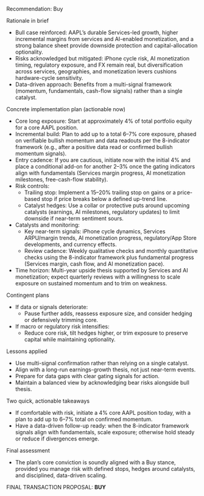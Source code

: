 Recommendation: Buy

Rationale in brief
- Bull case reinforced: AAPL’s durable Services-led growth, higher incremental margins from services and AI-enabled monetization, and a strong balance sheet provide downside protection and capital-allocation optionality.
- Risks acknowledged but mitigated: iPhone cycle risk, AI monetization timing, regulatory exposure, and FX remain real, but diversification across services, geographies, and monetization levers cushions hardware-cycle sensitivity.
- Data-driven approach: Benefits from a multi-signal framework (momentum, fundamentals, cash-flow signals) rather than a single catalyst.

Concrete implementation plan (actionable now)
- Core long exposure: Start at approximately 4% of total portfolio equity for a core AAPL position.
- Incremental build: Plan to add up to a total 6–7% core exposure, phased on verifiable bullish momentum and data readouts per the 8-indicator framework (e.g., after a positive data read or confirmed bullish momentum signals).
- Entry cadence: If you are cautious, initiate now with the initial 4% and place a conditional add-on for another 2–3% once the gating indicators align with fundamentals (Services margin progress, AI monetization milestones, free-cash-flow stability).
- Risk controls:
  - Trailing stop: Implement a 15–20% trailing stop on gains or a price-based stop if price breaks below a defined up-trend line.
  - Catalyst hedges: Use a collar or protective puts around upcoming catalysts (earnings, AI milestones, regulatory updates) to limit downside if near-term sentiment sours.
- Catalysts and monitoring:
  - Key near-term signals: iPhone cycle dynamics, Services ARPU/margin trends, AI monetization progress, regulatory/App Store developments, and currency effects.
  - Review cadence: Weekly qualitative checks and monthly quantitative checks using the 8-indicator framework plus fundamental progress (Services margin, cash flow, and AI monetization pace).
- Time horizon: Multi-year upside thesis supported by Services and AI monetization; expect quarterly reviews with a willingness to scale exposure on sustained momentum and to trim on weakness.

Contingent plans
- If data or signals deteriorate:
  - Pause further adds, reassess exposure size, and consider hedging or defensively trimming core.
- If macro or regulatory risk intensifies:
  - Reduce core risk, tilt hedges higher, or trim exposure to preserve capital while maintaining optionality.

Lessons applied
- Use multi-signal confirmation rather than relying on a single catalyst.
- Align with a long-run earnings-growth thesis, not just near-term events.
- Prepare for data gaps with clear gating signals for action.
- Maintain a balanced view by acknowledging bear risks alongside bull thesis.

Two quick, actionable takeaways
- If comfortable with risk, initiate a 4% core AAPL position today, with a plan to add up to 6–7% total on confirmed momentum.
- Have a data-driven follow-up ready: when the 8-indicator framework signals align with fundamentals, scale exposure; otherwise hold steady or reduce if divergences emerge.

Final assessment
- The plan’s core conviction is soundly aligned with a Buy stance, provided you manage risk with defined stops, hedges around catalysts, and disciplined, data-driven scaling.

FINAL TRANSACTION PROPOSAL: **BUY**